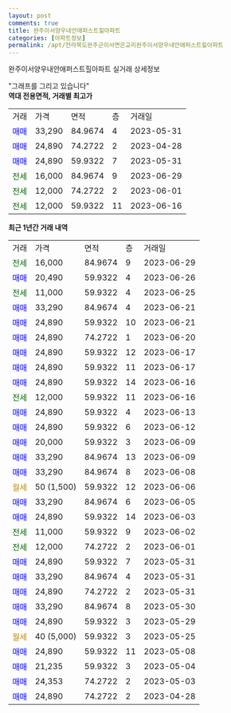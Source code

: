 ```yaml
---
layout: post
comments: true
title: 완주이서양우내안애퍼스트힐아파트
categories: [아파트정보]
permalink: /apt/전라북도완주군이서면은교리완주이서양우내안애퍼스트힐아파트
---
```


완주이서양우내안애퍼스트힐아파트 실거래 상세정보

<script type="text/javascript">
  google.charts.load('current', {'packages':['line', 'corechart']});
  google.charts.setOnLoadCallback(drawChart);

  function drawChart() {
    var data = new google.visualization.DataTable();
    data.addColumn('date', '거래일');
    data.addColumn('number', "매매");
    data.addColumn('number', "전세");
    data.addColumn('number', "전매");

    data.addRows([[new Date(Date.parse("2023-06-29")), null, 16000, null], [new Date(Date.parse("2023-06-26")), 20490, null, null], [new Date(Date.parse("2023-06-25")), null, 11000, null], [new Date(Date.parse("2023-06-21")), 33290, null, null], [new Date(Date.parse("2023-06-21")), 24890, null, null], [new Date(Date.parse("2023-06-20")), 24890, null, null], [new Date(Date.parse("2023-06-17")), 24890, null, null], [new Date(Date.parse("2023-06-17")), 24890, null, null], [new Date(Date.parse("2023-06-16")), 24890, null, null], [new Date(Date.parse("2023-06-16")), null, 12000, null], [new Date(Date.parse("2023-06-13")), 24890, null, null], [new Date(Date.parse("2023-06-12")), 24890, null, null], [new Date(Date.parse("2023-06-09")), 20000, null, null], [new Date(Date.parse("2023-06-09")), 33290, null, null], [new Date(Date.parse("2023-06-08")), 33290, null, null], [new Date(Date.parse("2023-06-06")), null, null, null], [new Date(Date.parse("2023-06-05")), 33290, null, null], [new Date(Date.parse("2023-06-03")), 24890, null, null], [new Date(Date.parse("2023-06-02")), null, 11000, null], [new Date(Date.parse("2023-06-01")), null, 12000, null], [new Date(Date.parse("2023-05-31")), 24890, null, null], [new Date(Date.parse("2023-05-31")), 33290, null, null], [new Date(Date.parse("2023-05-31")), 24890, null, null], [new Date(Date.parse("2023-05-30")), 33290, null, null], [new Date(Date.parse("2023-05-29")), 24890, null, null], [new Date(Date.parse("2023-05-25")), null, null, null], [new Date(Date.parse("2023-05-08")), 24890, null, null], [new Date(Date.parse("2023-05-04")), 21235, null, null], [new Date(Date.parse("2023-05-03")), 24353, null, null], [new Date(Date.parse("2023-04-28")), 24890, null, null]]);

    var options = {
      hAxis: {
        format: 'yyyy/MM/dd'
      },    
      lineWidth: 0,
      pointsVisible: true,    
      title: '최근 1년간 유형별 실거래가 분포',
      legend: { position: 'bottom' }
    };

    var formatter = new google.visualization.NumberFormat({pattern:'###,###'} );
    formatter.format(data, 1);
    formatter.format(data, 2);
    
    setTimeout(function() {
        var chart = new google.visualization.LineChart(document.getElementById('columnchart_material'));
        chart.draw(data, (options));
        document.getElementById('loading').style.display = 'none';
    }, 200);
  }
</script>


<div id="loading" style="z-index:20; display: block; margin-left: 0px">"그래프를 그리고 있습니다"</div>
<div id="columnchart_material" style="width: 95%; margin-left: 0px; display: block"></div>
<!-- contents start -->
<b>역대 전용면적, 거래별 최고가</b>
<table class="sortable">
    <tr>
      <td>거래</td>
      <td>가격</td>
      <td>면적</td>
      <td>층</td>
      <td>거래일</td>
    </tr>
        <tr>
          <td><a style="color: blue">매매</a></td>
          <td>33,290</td>
          <td>84.9674</td>
          <td>4</td>
          <td>2023-05-31</td>
        </tr>            <tr>
          <td><a style="color: blue">매매</a></td>
          <td>24,890</td>
          <td>74.2722</td>
          <td>2</td>
          <td>2023-04-28</td>
        </tr>            <tr>
          <td><a style="color: blue">매매</a></td>
          <td>24,890</td>
          <td>59.9322</td>
          <td>7</td>
          <td>2023-05-31</td>
        </tr>        
        <tr>
              <td><a style="color: darkgreen">전세</a></td>
              <td>16,000</td>
              <td>84.9674</td>
              <td>9</td>
              <td>2023-06-29</td>
            </tr>            <tr>
              <td><a style="color: darkgreen">전세</a></td>
              <td>12,000</td>
              <td>74.2722</td>
              <td>2</td>
              <td>2023-06-01</td>
            </tr>            <tr>
              <td><a style="color: darkgreen">전세</a></td>
              <td>12,000</td>
              <td>59.9322</td>
              <td>11</td>
              <td>2023-06-16</td>
            </tr>        
    
</table>

<b>최근 1년간 거래 내역</b>

<table class="sortable">
    <tr>
      <td>거래</td>
      <td>가격</td>
      <td>면적</td>
      <td>층</td>
      <td>거래일</td>
    </tr>
    <tr>
      <td><a style="color: darkgreen">전세</a></td>
      <td>16,000</td>
      <td>84.9674</td>
      <td>9</td>
      <td>2023-06-29</td>
    </tr>          <tr>
      <td><a style="color: blue">매매</a></td>
      <td>20,490</td>
      <td>59.9322</td>
      <td>4</td>
      <td>2023-06-26</td>
    </tr>          <tr>
      <td><a style="color: darkgreen">전세</a></td>
      <td>11,000</td>
      <td>59.9322</td>
      <td>4</td>
      <td>2023-06-25</td>
    </tr>          <tr>
      <td><a style="color: blue">매매</a></td>
      <td>33,290</td>
      <td>84.9674</td>
      <td>4</td>
      <td>2023-06-21</td>
    </tr>          <tr>
      <td><a style="color: blue">매매</a></td>
      <td>24,890</td>
      <td>59.9322</td>
      <td>10</td>
      <td>2023-06-21</td>
    </tr>          <tr>
      <td><a style="color: blue">매매</a></td>
      <td>24,890</td>
      <td>74.2722</td>
      <td>1</td>
      <td>2023-06-20</td>
    </tr>          <tr>
      <td><a style="color: blue">매매</a></td>
      <td>24,890</td>
      <td>59.9322</td>
      <td>12</td>
      <td>2023-06-17</td>
    </tr>          <tr>
      <td><a style="color: blue">매매</a></td>
      <td>24,890</td>
      <td>59.9322</td>
      <td>11</td>
      <td>2023-06-17</td>
    </tr>          <tr>
      <td><a style="color: blue">매매</a></td>
      <td>24,890</td>
      <td>59.9322</td>
      <td>14</td>
      <td>2023-06-16</td>
    </tr>          <tr>
      <td><a style="color: darkgreen">전세</a></td>
      <td>12,000</td>
      <td>59.9322</td>
      <td>11</td>
      <td>2023-06-16</td>
    </tr>          <tr>
      <td><a style="color: blue">매매</a></td>
      <td>24,890</td>
      <td>59.9322</td>
      <td>4</td>
      <td>2023-06-13</td>
    </tr>          <tr>
      <td><a style="color: blue">매매</a></td>
      <td>24,890</td>
      <td>59.9322</td>
      <td>6</td>
      <td>2023-06-12</td>
    </tr>          <tr>
      <td><a style="color: blue">매매</a></td>
      <td>20,000</td>
      <td>59.9322</td>
      <td>3</td>
      <td>2023-06-09</td>
    </tr>          <tr>
      <td><a style="color: blue">매매</a></td>
      <td>33,290</td>
      <td>84.9674</td>
      <td>13</td>
      <td>2023-06-09</td>
    </tr>          <tr>
      <td><a style="color: blue">매매</a></td>
      <td>33,290</td>
      <td>84.9674</td>
      <td>8</td>
      <td>2023-06-08</td>
    </tr>          <tr>
      <td><a style="color: darkgoldenrod">월세</a></td>
      <td>50 (1,500)</td>
      <td>59.9322</td>
      <td>12</td>
      <td>2023-06-06</td>
    </tr>          <tr>
      <td><a style="color: blue">매매</a></td>
      <td>33,290</td>
      <td>84.9674</td>
      <td>6</td>
      <td>2023-06-05</td>
    </tr>          <tr>
      <td><a style="color: blue">매매</a></td>
      <td>24,890</td>
      <td>59.9322</td>
      <td>14</td>
      <td>2023-06-03</td>
    </tr>          <tr>
      <td><a style="color: darkgreen">전세</a></td>
      <td>11,000</td>
      <td>59.9322</td>
      <td>9</td>
      <td>2023-06-02</td>
    </tr>          <tr>
      <td><a style="color: darkgreen">전세</a></td>
      <td>12,000</td>
      <td>74.2722</td>
      <td>2</td>
      <td>2023-06-01</td>
    </tr>          <tr>
      <td><a style="color: blue">매매</a></td>
      <td>24,890</td>
      <td>59.9322</td>
      <td>7</td>
      <td>2023-05-31</td>
    </tr>          <tr>
      <td><a style="color: blue">매매</a></td>
      <td>33,290</td>
      <td>84.9674</td>
      <td>4</td>
      <td>2023-05-31</td>
    </tr>          <tr>
      <td><a style="color: blue">매매</a></td>
      <td>24,890</td>
      <td>74.2722</td>
      <td>2</td>
      <td>2023-05-31</td>
    </tr>          <tr>
      <td><a style="color: blue">매매</a></td>
      <td>33,290</td>
      <td>84.9674</td>
      <td>8</td>
      <td>2023-05-30</td>
    </tr>          <tr>
      <td><a style="color: blue">매매</a></td>
      <td>24,890</td>
      <td>59.9322</td>
      <td>3</td>
      <td>2023-05-29</td>
    </tr>          <tr>
      <td><a style="color: darkgoldenrod">월세</a></td>
      <td>40 (5,000)</td>
      <td>59.9322</td>
      <td>3</td>
      <td>2023-05-25</td>
    </tr>          <tr>
      <td><a style="color: blue">매매</a></td>
      <td>24,890</td>
      <td>59.9322</td>
      <td>11</td>
      <td>2023-05-08</td>
    </tr>          <tr>
      <td><a style="color: blue">매매</a></td>
      <td>21,235</td>
      <td>59.9322</td>
      <td>3</td>
      <td>2023-05-04</td>
    </tr>          <tr>
      <td><a style="color: blue">매매</a></td>
      <td>24,353</td>
      <td>74.2722</td>
      <td>2</td>
      <td>2023-05-03</td>
    </tr>          <tr>
      <td><a style="color: blue">매매</a></td>
      <td>24,890</td>
      <td>74.2722</td>
      <td>2</td>
      <td>2023-04-28</td>
    </tr>      </table>
<!-- contents end -->    

